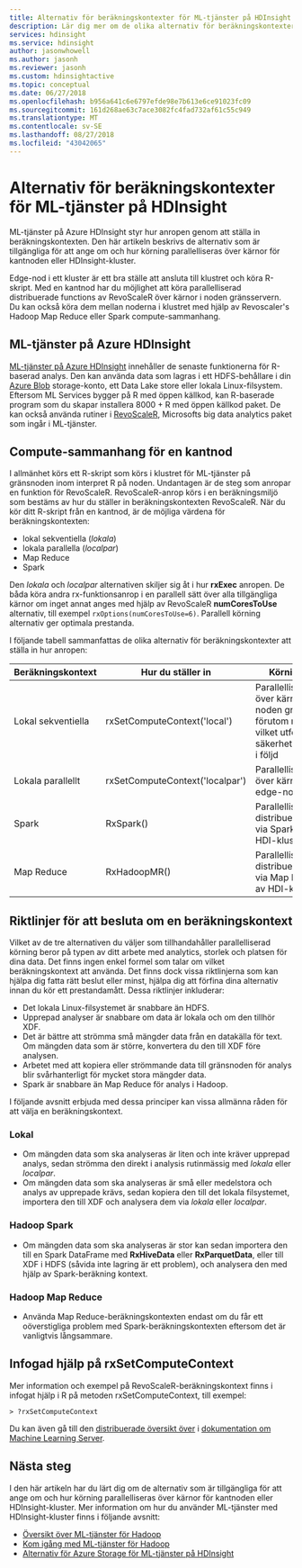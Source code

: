 ```yaml
---
title: Alternativ för beräkningskontexter för ML-tjänster på HDInsight - Azure
description: Lär dig mer om de olika alternativ för beräkningskontexter finns tillgängliga för användare med ML-tjänster på HDInsight
services: hdinsight
ms.service: hdinsight
author: jasonwhowell
ms.author: jasonh
ms.reviewer: jasonh
ms.custom: hdinsightactive
ms.topic: conceptual
ms.date: 06/27/2018
ms.openlocfilehash: b956a641c6e6797efde98e7b613e6ce91023fc09
ms.sourcegitcommit: 161d268ae63c7ace3082fc4fad732af61c55c949
ms.translationtype: MT
ms.contentlocale: sv-SE
ms.lasthandoff: 08/27/2018
ms.locfileid: "43042065"
---
```

# <a name="compute-context-options-for-ml-services-on-hdinsight"></a>Alternativ för beräkningskontexter för ML-tjänster på HDInsight

ML-tjänster på Azure HDInsight styr hur anropen genom att ställa in beräkningskontexten. Den här artikeln beskrivs de alternativ som är tillgängliga för att ange om och hur körning parallelliseras över kärnor för kantnoden eller HDInsight-kluster.

Edge-nod i ett kluster är ett bra ställe att ansluta till klustret och köra R-skript. Med en kantnod har du möjlighet att köra parallelliserad distribuerade functions av RevoScaleR över kärnor i noden gränsservern. Du kan också köra dem mellan noderna i klustret med hjälp av Revoscaler's Hadoop Map Reduce eller Spark compute-sammanhang.

## <a name="ml-services-on-azure-hdinsight"></a>ML-tjänster på Azure HDInsight
[ML-tjänster på Azure HDInsight](r-server-overview.md) innehåller de senaste funktionerna för R-baserad analys. Den kan använda data som lagras i ett HDFS-behållare i din [Azure Blob](../../storage/common/storage-introduction.md "Azure Blob storage") storage-konto, ett Data Lake store eller lokala Linux-filsystem. Eftersom ML Services bygger på R med öppen källkod, kan R-baserade program som du skapar installera 8000 + R med öppen källkod paket. De kan också använda rutiner i [RevoScaleR](https://docs.microsoft.com/machine-learning-server/r-reference/revoscaler/revoscaler), Microsofts big data analytics paket som ingår i ML-tjänster.  

## <a name="compute-contexts-for-an-edge-node"></a>Compute-sammanhang för en kantnod
I allmänhet körs ett R-skript som körs i klustret för ML-tjänster på gränsnoden inom interpret R på noden. Undantagen är de steg som anropar en funktion för RevoScaleR. RevoScaleR-anrop körs i en beräkningsmiljö som bestäms av hur du ställer in beräkningskontexten RevoScaleR.  När du kör ditt R-skript från en kantnod, är de möjliga värdena för beräkningskontexten:

- lokal sekventiella (*lokala*)
- lokala parallella (*localpar*)
- Map Reduce
- Spark

Den *lokala* och *localpar* alternativen skiljer sig åt i hur **rxExec** anropen. De båda köra andra rx-funktionsanrop i en parallell sätt över alla tillgängliga kärnor om inget annat anges med hjälp av RevoScaleR **numCoresToUse** alternativ, till exempel `rxOptions(numCoresToUse=6)`. Parallell körning alternativ ger optimala prestanda.

I följande tabell sammanfattas de olika alternativ för beräkningskontexter att ställa in hur anropen:

| Beräkningskontext  | Hur du ställer in                      | Körningskontext                        |
| ---------------- | ------------------------------- | ---------------------------------------- |
| Lokal sekventiella | rxSetComputeContext('local')    | Parallelliserad körning över kärnorna av noden gränsservern förutom rxExec-anrop, vilket utförs säkerhetskopieringarna i följd |
| Lokala parallellt   | rxSetComputeContext('localpar') | Parallelliserad körning över kärnorna av edge-nod-servern |
| Spark            | RxSpark()                       | Parallelliserad distribuerade körning via Spark noder av HDI-kluster |
| Map Reduce       | RxHadoopMR()                    | Parallelliserad distribuerade körning via Map Reduce noder av HDI-kluster |

## <a name="guidelines-for-deciding-on-a-compute-context"></a>Riktlinjer för att besluta om en beräkningskontext

Vilket av de tre alternativen du väljer som tillhandahåller parallelliserad körning beror på typen av ditt arbete med analytics, storlek och platsen för dina data. Det finns ingen enkel formel som talar om vilket beräkningskontext att använda. Det finns dock vissa riktlinjerna som kan hjälpa dig fatta rätt beslut eller minst, hjälpa dig att förfina dina alternativ innan du kör ett prestandamått. Dessa riktlinjer inkluderar:

- Det lokala Linux-filsystemet är snabbare än HDFS.
- Upprepad analyser är snabbare om data är lokala och om den tillhör XDF.
- Det är bättre att strömma små mängder data från en datakälla för text. Om mängden data som är större, konvertera du den till XDF före analysen.
- Arbetet med att kopiera eller strömmande data till gränsnoden för analys blir svårhanterligt för mycket stora mängder data.
- Spark är snabbare än Map Reduce för analys i Hadoop.

I följande avsnitt erbjuda med dessa principer kan vissa allmänna råden för att välja en beräkningskontext.

### <a name="local"></a>Lokal
* Om mängden data som ska analyseras är liten och inte kräver upprepad analys, sedan strömma den direkt i analysis rutinmässig med *lokala* eller *localpar*.
* Om mängden data som ska analyseras är små eller medelstora och analys av upprepade krävs, sedan kopiera den till det lokala filsystemet, importera den till XDF och analysera dem via *lokala* eller *localpar*.

### <a name="hadoop-spark"></a>Hadoop Spark
* Om mängden data som ska analyseras är stor kan sedan importera den till en Spark DataFrame med **RxHiveData** eller **RxParquetData**, eller till XDF i HDFS (såvida inte lagring är ett problem), och analysera den med hjälp av Spark-beräkning kontext.

### <a name="hadoop-map-reduce"></a>Hadoop Map Reduce
* Använda Map Reduce-beräkningskontexten endast om du får ett oöverstigliga problem med Spark-beräkningskontexten eftersom det är vanligtvis långsammare.  

## <a name="inline-help-on-rxsetcomputecontext"></a>Infogad hjälp på rxSetComputeContext
Mer information och exempel på RevoScaleR-beräkningskontext finns i infogat hjälp i R på metoden rxSetComputeContext, till exempel:

    > ?rxSetComputeContext

Du kan även gå till den [distribuerade översikt över](https://docs.microsoft.com/machine-learning-server/r/how-to-revoscaler-distributed-computing) i [dokumentation om Machine Learning Server](https://docs.microsoft.com/machine-learning-server/).

## <a name="next-steps"></a>Nästa steg
I den här artikeln har du lärt dig om de alternativ som är tillgängliga för att ange om och hur körning parallelliseras över kärnor för kantnoden eller HDInsight-kluster. Mer information om hur du använder ML-tjänster med HDInsight-kluster finns i följande avsnitt:

* [Översikt över ML-tjänster för Hadoop](r-server-overview.md)
* [Kom igång med ML-tjänster för Hadoop](r-server-get-started.md)
* [Alternativ för Azure Storage för ML-tjänster på HDInsight](r-server-storage.md)

